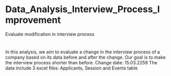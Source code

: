 # Data_Analysis_Interview_Process_Improvement
Evaluate modification in interview process 
#
In this analysis, we aim to evaluate a change in the interview process of a company based on its data before and after the change.
Our goal is to make the interview process shorter than before.
Change date: 15.03.2259
The data include 3 excel files: Applicants, Session and Events table

